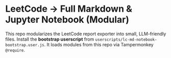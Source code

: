 # LeetCode → Full Markdown & Jupyter Notebook (Modular)

This repo modularizes the LeetCode report exporter into small, LLM-friendly files.
Install the **bootstrap userscript** from `userscripts/lc-md-notebook-bootstrap.user.js`.
It loads modules from this repo via Tampermonkey `@require`.
